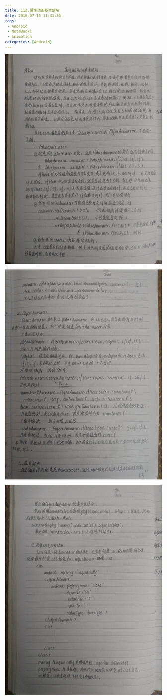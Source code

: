 ```yaml
---
title: 112.属性动画基本使用
date: 2016-07-15 11:41:55
tags:
 - Android
 - NoteBook1
 - Animation
categories: [Android]
---
```



![](https://github.com/devallever/DataProject/blob/master/data/notebook1img/112-property-animation-basic-using.jpg?raw=true)

![](https://github.com/devallever/DataProject/blob/master/data/notebook1img/113-property-animation-basic-using.jpg?raw=true)

![](https://github.com/devallever/DataProject/blob/master/data/notebook1img/114-property-animation-basic-using.jpg?raw=true)